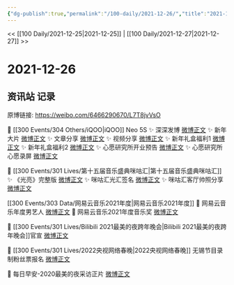 ```yaml
---
{"dg-publish":true,"permalink":"/100-daily/2021-12-26/","title":"2021-12-26"}
---
```



<< [[100 Daily/2021-12-25\|2021-12-25]] | [[100 Daily/2021-12-27\|2021-12-27]] >>

# 2021-12-26

## 资讯站 记录

原博链接: https://weibo.com/6466290670/L7T8jvVsO

💫 [[300 Events/304 Others/iQOO\|iQOO]] Neo 5S
✨ 深深发博 [微博正文](https://m.weibo.cn/6466290670/4718626777598159)
✨ 新年大片 [微博正文](https://m.weibo.cn/6466290670/4718638013090048)
✨ 文章分享 [微博正文](https://m.weibo.cn/6466290670/4718666077179450)
✨ 视频分享 [微博正文](https://m.weibo.cn/6466290670/4718660571104172)
✨ 新年礼盒福利1 [微博正文](https://m.weibo.cn/6466290670/4718693340152904)
✨ 新年礼盒福利2 [微博正文](https://m.weibo.cn/6466290670/4718631843270095)
✨ 心愿研究所开业预告 [微博正文](https://m.weibo.cn/6466290670/4718592975964384)
✨ 心愿研究所心愿录屏 [微博正文](https://m.weibo.cn/6466290670/4718606632092474)

💫 [[300 Events/301 Lives/第十五届音乐盛典咪咕汇\|第十五届音乐盛典咪咕汇]]
✨ 《光亮》完整版 [微博正文](https://m.weibo.cn/6466290670/4718444177789178)
✨ 咪咕汇光汇签名 [微博正文](https://m.weibo.cn/6466290670/4718581759608798)
✨ 咪咕汇客厅帅照分享 [微博正文](https://m.weibo.cn/6466290670/4718651125794869)

[[300 Events/303 Data/网易云音乐2021年度\|网易云音乐2021年度]]
💫 网易云音乐年度男艺人 [微博正文](https://m.weibo.cn/6466290670/4718636847338653)
💫 网易云音乐2021年度音乐奖 [微博正文](https://m.weibo.cn/6466290670/4718591919000403)

💫 [[300 Events/301 Lives/Bilibili 2021最美的夜跨年晚会\|Bilibili 2021最美的夜跨年晚会]]官宣 [微博正文](https://m.weibo.cn/6466290670/4718629738775588)

💫 [[300 Events/301 Lives/2022央视网络春晚\|2022央视网络春晚]] 无锡节目录制粉丝票报名 [微博正文](https://m.weibo.cn/6466290670/4718651959672956)

💫 每日早安-2020最美的夜采访正片 [微博正文](https://m.weibo.cn/6466290670/4718574680148269)
